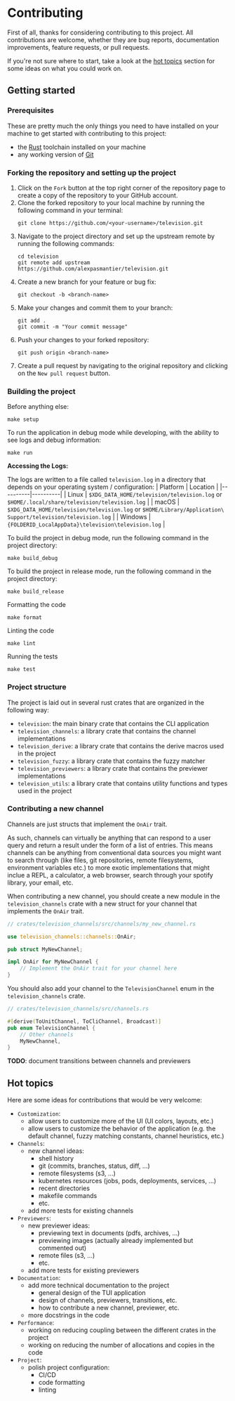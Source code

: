 # Contributing

First of all, thanks for considering contributing to this project. All contributions are welcome, whether they are bug
reports, documentation improvements, feature requests, or pull requests.

If you're not sure where to start, take a look at the [hot topics](#hot-topics) section for some ideas on what you could work on.


## Getting started
### Prerequisites
These are pretty much the only things you need to have installed on your machine to get started with contributing to
this project:
- the [Rust](https://www.rust-lang.org/tools/install) toolchain installed on your machine
- any working version of [Git](https://git-scm.com/downloads)

### Forking the repository and setting up the project
1. Click on the `Fork` button at the top right corner of the repository page to create a copy of the repository to your
   GitHub account.
2. Clone the forked repository to your local machine by running the following command in your terminal:
   ```shell
   git clone https://github.com/<your-username>/television.git
   ```
3. Navigate to the project directory and set up the upstream remote by running the following commands:
   ```shell
   cd television
   git remote add upstream https://github.com/alexpasmantier/television.git
   ```
4. Create a new branch for your feature or bug fix:
   ```shell
   git checkout -b <branch-name>
   ```
5. Make your changes and commit them to your branch:
   ```shell
   git add .
   git commit -m "Your commit message"
   ```
6. Push your changes to your forked repository:
   ```shell
   git push origin <branch-name>
   ```
7. Create a pull request by navigating to the original repository and clicking on the `New pull request` button.


### Building the project
Before anything else:
```shell
make setup
```
To run the application in debug mode while developing, with the ability to see logs and debug information:
```shell
make run
```

**Accessing the Logs:**

The logs are written to a file called `television.log` in a directory that depends on your operating system /
configuration:
| Platform | Location |
|----------|----------|
| Linux | `$XDG_DATA_HOME/television/television.log` or `$HOME/.local/share/television/television.log` |
| macOS | `$XDG_DATA_HOME/television/television.log` or `$HOME/Library/Application\ Support/television/television.log` |
| Windows | `{FOLDERID_LocalAppData}\television\television.log` |

To build the project in debug mode, run the following command in the project directory:
```shell
make build_debug
```

To build the project in release mode, run the following command in the project directory:
```shell
make build_release
```
Formatting the code
```shell
make format
```
Linting the code
```shell
make lint
```
Running the tests
```shell
make test
```

### Project structure
The project is laid out in several rust crates that are organized in the following way:
- `television`: the main binary crate that contains the CLI application
- `television_channels`: a library crate that contains the channel implementations
- `television_derive`: a library crate that contains the derive macros used in the project
- `television_fuzzy`: a library crate that contains the fuzzy matcher
- `television_previewers`: a library crate that contains the previewer implementations
- `television_utils`: a library crate that contains utility functions and types used in the project


### Contributing a new channel
Channels are just structs that implement the `OnAir` trait.

As such, channels can virtually be anything that can respond to a user query and return a result under the form of a list of entries. This means channels can be anything from conventional data sources you might want to search through (like files, git repositories, remote filesystems, environment variables etc.) to more exotic implementations that might inclue a REPL, a calculator, a web browser, search through your spotify library, your email, etc.

When contributing a new channel, you should create a new module in the `television_channels` crate with a new struct for
your channel that implements the `OnAir` trait.
```rust
// crates/television_channels/src/channels/my_new_channel.rs

use television_channels::channels::OnAir;

pub struct MyNewChannel;

impl OnAir for MyNewChannel {
    // Implement the OnAir trait for your channel here
}
```

You should also add your channel to the `TelevisionChannel` enum in the `television_channels` crate.
```rust
// crates/television_channels/src/channels.rs

#[derive(ToUnitChannel, ToCliChannel, Broadcast)]
pub enum TelevisionChannel {
    // Other channels
    MyNewChannel,
}
```

**TODO**: document transitions between channels and previewers


## Hot topics
Here are some ideas for contributions that would be very welcome:

- `Customization`:
  - allow users to customize more of the UI (UI colors, layouts, etc.)
  - allow users to customize the behavior of the application (e.g. the default channel, fuzzy matching constants, channel heuristics, etc.)
- `Channels`:
  - new channel ideas:
    - shell history
    - git (commits, branches, status, diff, ...)
    - remote filesystems (s3, ...)
    - kubernetes resources (jobs, pods, deployments, services, ...)
    - recent directories
    - makefile commands
    - etc.
  - add more tests for existing channels
- `Previewers`:
  - new previewer ideas:
    - previewing text in documents (pdfs, archives, ...)
    - previewing images (actually already implemented but commented out)
    - remote files (s3, ...)
    - etc.
  - add more tests for existing previewers
- `Documentation`:
  - add more technical documentation to the project
    - general design of the TUI application
    - design of channels, previewers, transitions, etc.
    - how to contribute a new channel, previewer, etc.
  - more docstrings in the code
- `Performance`:
  - working on reducing coupling between the different crates in the project
  - working on reducing the number of allocations and copies in the code
- `Project`:
  - polish project configuration:
    - CI/CD
    - code formatting
    - linting



